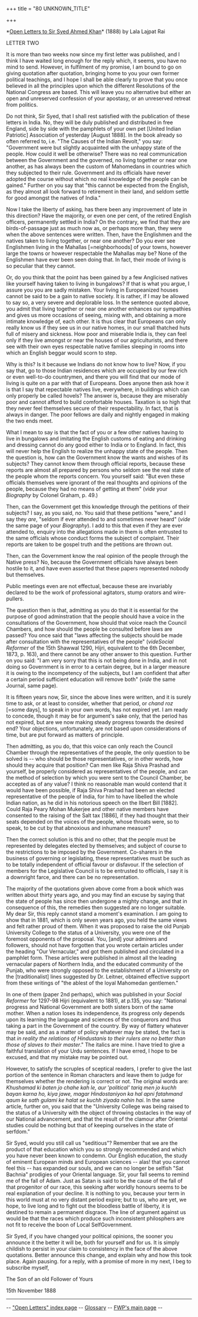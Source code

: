 +++
title = "80 UNKNOWN_TITLE"

+++


\*[Open Letters to Sir Syed Ahmed Khan](txt_lajpatrai_1888.html#index)\*
(1888) by Lala Lajpat Rai

LETTER TWO

  

It is more than two weeks now since my first letter was published, and I
think I have waited long enough for the reply which, it seems, you have
no mind to send. However, in fulfilment of my promise, I am bound to go
on giving quotation after quotation, bringing home to you your own
former political teachings, and I hope I shall be able clearly to prove
that you once believed in all the principles upon which the different
Resolutions of the National Congress are based. This will leave you no
alternative but either an open and unreserved confession of your
apostasy, or an unreserved retreat from politics.

Do not think, Sir Syed, that I shall rest satisfied with the publication
of these letters in India. No, they will be duly published and
distributed in free England, side by side with the pamphlets of your own
pet \[United Indian Patriotic\] Association of yesterday \[August
1888\]. In the book already so often referred to, i.e. "The Causes of
the Indian Revolt," you say: "Government were but slightly acquainted
with the unhappy state of the people. How could it well be otherwise?
There was no real communication between the Government and the governed,
no living together or near one another, as has always been the custom of
Mahomedans in countries which they subjected to their rule. Government
and its officials have never adopted the course without which no real
knowledge of the people can be gained." Further on you say that "this
cannot be expected from the English, as they almost all look forward to
retirement in their land, and seldom settle for good amongst the natives
of India."

Now I take the liberty of asking, has there been any improvement of late
in this direction? Have the majority, or even one per cent, of the
retired English officers, permanently settled in India? On the contrary,
we find that they are birds-of-passage just as much now as, or perhaps
more than, they were when the above sentences were written. Then, have
the Englishmen and the natives taken to living together, or near one
another? Do you ever see Englishmen living in the Mahallas
\[=neighborhoods\] of your towns, however large the towns or however
respectable the Mahallas may be? None of the Englishmen have ever been
seen doing that. In fact, their mode of living is so peculiar that they
cannot.

Or, do you think that the point has been gained by a few Anglicised
natives like yourself having taken to living in bungalows? If that is
what you argue, I assure you you are sadly mistaken. Your living in
Europeanized houses cannot be said to be a gain to native society. It is
rather, if I may be allowed to say so, a very severe and deplorable
loss. In the sentence quoted above, you admit that living together or
near one another enhances our sympathies and gives us more occasions of
seeing, mixing with, and obtaining a more intimate knowledge of, each
other. It is thus clear that Europeans can only really know us if they
see us in our native homes, in our small thatched huts full of misery
and sickness. How poor and miserable India is, they can feel only if
they live amongst or near the houses of our agriculturists, and there
see with their own eyes respectable native families sleeping in rooms
into which an English beggar would scorn to step.

Why is this? Is it because we Indians do not know how to live? Now, if
you say that, go to those Indian residences which are occupied by our
few rich or even well-to-do countrymen, and there you will find that our
mode of living is quite on a par with that of Europeans. Does anyone
then ask how it is that I say that repectable natives live, everywhere,
in buildings which can only properly be called hovels? The answer is,
because they are miserably poor and cannot afford to build comfortable
houses. Taxation is so high that they never feel themselves secure of
their respectability. In fact, that is always in danger. The poor
fellows are daily and nightly engaged in making the two ends meet.

What I mean to say is that the fact of you or a few other natives having
to live in bungalows and imitating the English customs of eating and
drinking and dressing cannot do any good either to India or to England.
In fact, this will never help the English to realize the unhappy state
of the people. Then the question is, how can the Government know the
wants and wishes of its subjects? They cannot know them through official
reports, because these reports are almost all prepared by persons who
seldom see the real state of the people whom the reports concern. You
yourself said: "But even these officials themselves were ignorant of the
real thoughts and opinions of the people, because they had no means of
getting at them" (*vide* your *Biography* by Colonel Graham, p. 49.)

Then, can the Government get this knowledge through the petitions of
their subjects? I say, as you said, *no*. You said that these petitions
"were," and I say they *are*, "seldom if ever attended to and sometimes
never heard" (*vide* the same page of your *Biography*). I add to this
that even if they are ever attended to, enquiry into the aIlegations
made in them is often entrusted to the same officials whose conduct
forms the subject of complaint. Their reports are taken to be gospel
truth and the petitions are thrown out.

Then, can the Government know the real opinion of the people through the
Native press? No, because the Government officials have always been
hostile to it, and have even asserted that these papers represented
nobody but themselves.

Public meetings even are not effectual, because these are invariably
declared to be the work of professional agitators, stump orators and
wire-pullers.

The question then is that, admitting as you do that it is essential for
the purpose of good adminstration that the people should have a voice in
the consultations of the Government, how should that voice reach the
Council Chambers, and how should the people be consulted before laws are
passed? You once said that "laws affecting the subjects should be made
after consultation with the representatives of the people" (*videSocial
Reformer* of the 15th Shawwal 1290, Hijri, equivalent to the 6th
December, 1873, p. 163), and there cannot be any other answer to this
question. Further on you said: "I am very sorry that this is not being
done in India, and in not doing so Government is in error to a certain
degree, but in a larger measure it is owing to the incompetency of the
subjects, but I am confident that after a certain period sufficient
education will remove both" (*vide* the same Journal, same page).

It is fifteen years now, Sir, since the above lines were written, and it
is surely time to ask, or at least to consider, whether that period, or
*chand roz* \[=some days\], to speak in your own words, has not expired
yet. I am ready to concede, though it may be for argument's sake only,
that the period has not expired, but are we now making steady progress
towards the desired end? Your objections, unfortunately, are not based
upon considerations of time, but are put forward as matters of
principle.

Then admitting, as you do, that this voice can only reach the Council
Chamber through the representatives of the people, the only question to
be solved is -- who should be those representatives, or in other words,
how should they acquire that position? Can men like Raja Shiva Prashad
and yourself, be properly considered as representatives of the people,
and can the method of selection by which you were sent to the Council
Chamber, be accepted as of any value? I think no reasonable man would
contend that it would have been possible, if Raja Shiva Prashad had been
an elected representative of the people of India, for him to have
libelled the whole Indian nation, as he did in his notorious speech on
the Ilbert Bill \[1882\]. Could Raja Peary Mohan Mukerjee and other
native members have consented to the raising of the Salt tax \[1886\],
if they had thought that their seats depended on the voices of the
people, whose throats were, so to speak, to be cut by that abnoxious and
inhumane measure?

Then the correct solution is this and no other, that the people must be
represented by delegates elected by themselves; and subject of course to
the restrictions to be imposed by the Government. Co-sharers in the
business of governing or legislating, these representatives must be such
as to be totally independent of official favour or disfavour. If the
selection of members for the Legislative Council is to be entrusted to
officials, I say it is a downright farce, and there can be no
representation.

The majority of the quotations given above come from a book which was
written about thirty years ago, and you may find an excuse by saying
that the state of people has since then undergone a mighty change, and
that in consequence of this, the remedies then suggested are no longer
suitable. My dear Sir, this reply cannot stand a moment's examination. I
am going to show that in 1881, which is only seven years ago, you held
the same views and felt rather proud of them. When it was proposed to
raise the old Punjab University College to the status of a University,
you were one of the foremost opponents of the proposal. You, \[and\]
your admirers and followers, should not have forgotten that you wrote
certain articles under the heading "Our Vernacular," and got them
published and circulated in a pamphlet form. These articles were
published in almost all the leading vernacular papers of Northern India,
and the educated community of the Punjab, who were strongly opposed to
the establishment of a University on the \[traditionalist\] lines
suggested by Dr. Leitner, obtained effective support from these writings
of "the ablest of the loyal Mahomedan gentlemen."

In one of them (paper 2nd perhaps), which was published in your *Social
Reformer* for 1297-98 Hijri (equivalent to 1881), at p.135, you say:
"National progress and National Government are both sisters born of the
same mother. When a nation loses its independence, its progress only
depends upon its learning the language and sciences of the conquerors
and thus taking a part in the Government of the country. By way of
flattery whatever may be said, and as a matter of policy whatever may be
stated, the fact is that *in reality the relations of Hindustanis to
their rulers are no better than those of slaves to their master*." The
italics are mine. I have tried to give a faithful translation of your
Urdu sentences. If I have erred, I hope to be excused, and that my
mistake may be pointed out.

However, to satisfy the scruples of sceptical readers, I prefer to give
the last portion of the sentence in Roman characters and leave them to
judge for themselves whether the rendering is correct or not. The
original words are: *Khushamad ki baten jo chahe kah le, aur 'political'
tariq men jo kuchh bayan karna ho, kiya jawe, magar Hindostaniyon ka hal
apni fatahmand qaum ke sath gulami ke halat se kuchh ziyada nahin hai*.
In the same article, further on, you said that the "University College
was being raised to the status of a University with the object of
throwing obstacles in the way of our National advancement, and that the
result of the clamour after Oriental studies could be nothing but that
of keeping ourselves in the state of serfdom."

Sir Syed, would you still call us "seditious"? Remember that we are the
product of that education which you so strongly recommended and which
you have never been known to condemn. Our English education, the study
of eminent European minds and European sciences -- alas! that you cannot
feel this -- has expanded our souls, and we can no longer be selfish
"Sat Bachnia" prodigies of your Oriental language. Sir, your fall seems
to remind me of the fall of Adam. Just as Satan is said to be the cause
of the fall of that progenitor of our race, this seeking after worldly
honours seems to be real explanation of your decline. It is nothing to
you, because your term in this world must at no very distant period
expire; but to us, who are yet, we hope, to live long and to fight out
the bloodless battle of liberty, it is destined to remain a permanent
disgrace. The line of argument against us would be that the races which
produce such inconsistent philosphers are not fit to receive the boon of
Local Self­Government.

Sir Syed, if you have changed your political opinions, the sooner you
announce it the better it will be, both for yourself and for us. It is
simply childish to persist in your claim to consistency in the face of
the above quotations. Better announce this change, and explain why and
how this took place. Again pausing. for a reply, with a promise of more
in my next, I beg to subscribe myself,

The Son of an old Follower of Yours

15th November 1888

------------------------------------------------------------------------

-- ["Open Letters" index page](txt_lajpatrai_1888.html#index) --
[Glossary](../../00glossary/index.html) -- [FWP's main
page](http://www.columbia.edu/~fp7#fwp) --

  
